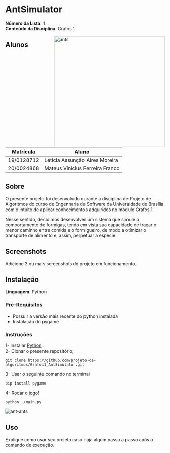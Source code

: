 # AntSimulator

**Número da Lista**: 1<br>
**Conteúdo da Disciplina**: Grafos 1<br>

<img src="https://user-images.githubusercontent.com/72623771/233392133-e199598b-02d5-4f04-bf9e-98faadd0e9ef.png" min-width="350px" max-width="350px" width="350px" align="right" alt="ants">

## Alunos
|Matrícula | Aluno |
| -- | -- |
| 19/0128712  |  Letícia Assunção Aires Moreira |
| 20/0024868  |  Mateus Vinícius Ferreira Franco  |

## Sobre 
O presente projeto foi desenvolvido durante a disciplina de Projeto de Algoritmos do curso de Engenharia de Software da Universidade de Brasília com o intuito de aplicar conhecimentos adquiridos no módulo Grafos 1.

Nesse sentido, decidimos desenvolver um sistema que simule o comportamento de formigas, tendo em vista sua capacidade de traçar o menor caminho entre comida e o formigueiro, de modo a otimizar o transporte de alimento e, assim, perpetuar a espécie.

## Screenshots
Adicione 3 ou mais screenshots do projeto em funcionamento.

## Instalação 
**Linguagem**: Python<br>

### Pre-Requisitos
* Possuir a versão mais recente do python instalada
* Instalação do pygame

### Instruções
1- Instalar [Python](https://www.python.org/);<br>
2- Clonar o presente repositório; <br>
````
git clone https://github.com/projeto-de-algoritmos/Grafos1_AntSimulator.git
````
3- Usar o seguinte comando no terminal <br>
````
pip install pygame
````
4- Rodar o jogo! <br>
````
python ./main.py
````
![ant-ants](https://user-images.githubusercontent.com/72623771/233392412-8c062cdc-131e-453f-b8eb-6fccf5aac679.gif)


## Uso 
Explique como usar seu projeto caso haja algum passo a passo após o comando de execução.




